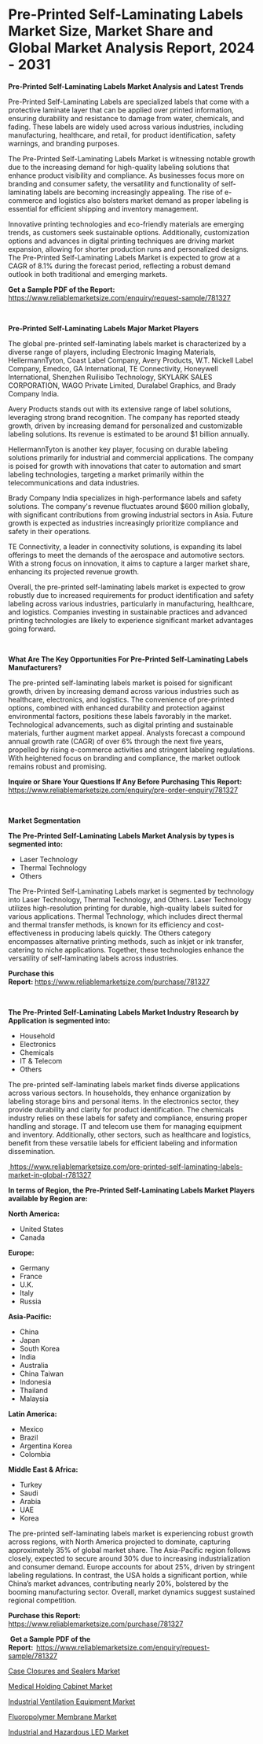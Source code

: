 <p><h1>Pre-Printed Self-Laminating Labels Market Size, Market Share and Global Market Analysis Report, 2024 - 2031</h1></p><p><strong>Pre-Printed Self-Laminating Labels Market Analysis and Latest Trends</strong></p>
<p><p>Pre-Printed Self-Laminating Labels are specialized labels that come with a protective laminate layer that can be applied over printed information, ensuring durability and resistance to damage from water, chemicals, and fading. These labels are widely used across various industries, including manufacturing, healthcare, and retail, for product identification, safety warnings, and branding purposes.</p><p>The Pre-Printed Self-Laminating Labels Market is witnessing notable growth due to the increasing demand for high-quality labeling solutions that enhance product visibility and compliance. As businesses focus more on branding and consumer safety, the versatility and functionality of self-laminating labels are becoming increasingly appealing. The rise of e-commerce and logistics also bolsters market demand as proper labeling is essential for efficient shipping and inventory management.</p><p>Innovative printing technologies and eco-friendly materials are emerging trends, as customers seek sustainable options. Additionally, customization options and advances in digital printing techniques are driving market expansion, allowing for shorter production runs and personalized designs. The Pre-Printed Self-Laminating Labels Market is expected to grow at a CAGR of 8.1% during the forecast period, reflecting a robust demand outlook in both traditional and emerging markets.</p></p>
<p><strong>Get a Sample PDF of the Report:&nbsp;</strong> <a href="https://www.reliablemarketsize.com/enquiry/request-sample/781327?utm_campaign=1170&utm_medium=2&utm_source=Github&utm_content=ia&utm_term=15102024&utm_id=pre-printed-self-laminating-labels">https://www.reliablemarketsize.com/enquiry/request-sample/781327</a></p>
<p>&nbsp;</p>
<p><strong>Pre-Printed Self-Laminating Labels Major Market Players</strong></p>
<p><p>The global pre-printed self-laminating labels market is characterized by a diverse range of players, including Electronic Imaging Materials, HellermannTyton, Coast Label Company, Avery Products, W.T. Nickell Label Company, Emedco, GA International, TE Connectivity, Honeywell International, Shenzhen Ruilisibo Technology, SKYLARK SALES CORPORATION, WAGO Private Limited, Duralabel Graphics, and Brady Company India. </p><p>Avery Products stands out with its extensive range of label solutions, leveraging strong brand recognition. The company has reported steady growth, driven by increasing demand for personalized and customizable labeling solutions. Its revenue is estimated to be around $1 billion annually.</p><p>HellermannTyton is another key player, focusing on durable labeling solutions primarily for industrial and commercial applications. The company is poised for growth with innovations that cater to automation and smart labeling technologies, targeting a market primarily within the telecommunications and data industries.</p><p>Brady Company India specializes in high-performance labels and safety solutions. The company's revenue fluctuates around $600 million globally, with significant contributions from growing industrial sectors in Asia. Future growth is expected as industries increasingly prioritize compliance and safety in their operations.</p><p>TE Connectivity, a leader in connectivity solutions, is expanding its label offerings to meet the demands of the aerospace and automotive sectors. With a strong focus on innovation, it aims to capture a larger market share, enhancing its projected revenue growth.</p><p>Overall, the pre-printed self-laminating labels market is expected to grow robustly due to increased requirements for product identification and safety labeling across various industries, particularly in manufacturing, healthcare, and logistics. Companies investing in sustainable practices and advanced printing technologies are likely to experience significant market advantages going forward.</p></p>
<p>&nbsp;</p>
<p><strong>What Are The Key Opportunities For Pre-Printed Self-Laminating Labels Manufacturers?</strong></p>
<p><p>The pre-printed self-laminating labels market is poised for significant growth, driven by increasing demand across various industries such as healthcare, electronics, and logistics. The convenience of pre-printed options, combined with enhanced durability and protection against environmental factors, positions these labels favorably in the market. Technological advancements, such as digital printing and sustainable materials, further augment market appeal. Analysts forecast a compound annual growth rate (CAGR) of over 6% through the next five years, propelled by rising e-commerce activities and stringent labeling regulations. With heightened focus on branding and compliance, the market outlook remains robust and promising.</p></p>
<p><strong>Inquire or Share Your Questions If Any Before Purchasing This Report:</strong> <a href="https://www.reliablemarketsize.com/enquiry/pre-order-enquiry/781327?utm_campaign=1170&utm_medium=2&utm_source=Github&utm_content=ia&utm_term=15102024&utm_id=pre-printed-self-laminating-labels">https://www.reliablemarketsize.com/enquiry/pre-order-enquiry/781327</a></p>
<p>&nbsp;</p>
<p><strong>Market Segmentation</strong></p>
<p><strong>The Pre-Printed Self-Laminating Labels Market Analysis by types is segmented into:</strong></p>
<p><ul><li>Laser Technology</li><li>Thermal Technology</li><li>Others</li></ul></p>
<p><p>The Pre-Printed Self-Laminating Labels market is segmented by technology into Laser Technology, Thermal Technology, and Others. Laser Technology utilizes high-resolution printing for durable, high-quality labels suited for various applications. Thermal Technology, which includes direct thermal and thermal transfer methods, is known for its efficiency and cost-effectiveness in producing labels quickly. The Others category encompasses alternative printing methods, such as inkjet or ink transfer, catering to niche applications. Together, these technologies enhance the versatility of self-laminating labels across industries.</p></p>
<p><strong>Purchase this Report:&nbsp;</strong><a href="https://www.reliablemarketsize.com/purchase/781327?utm_campaign=1170&utm_medium=2&utm_source=Github&utm_content=ia&utm_term=15102024&utm_id=pre-printed-self-laminating-labels">https://www.reliablemarketsize.com/purchase/781327</a></p>
<p>&nbsp;</p>
<p><strong>The Pre-Printed Self-Laminating Labels Market Industry Research by Application is segmented into:</strong></p>
<p><ul><li>Household</li><li>Electronics</li><li>Chemicals</li><li>IT & Telecom</li><li>Others</li></ul></p>
<p><p>The pre-printed self-laminating labels market finds diverse applications across various sectors. In households, they enhance organization by labeling storage bins and personal items. In the electronics sector, they provide durability and clarity for product identification. The chemicals industry relies on these labels for safety and compliance, ensuring proper handling and storage. IT and telecom use them for managing equipment and inventory. Additionally, other sectors, such as healthcare and logistics, benefit from these versatile labels for efficient labeling and information dissemination.</p></p>
<p><a href="https://www.reliablemarketsize.com/pre-printed-self-laminating-labels-market-in-global-r781327?utm_campaign=1170&utm_medium=2&utm_source=Github&utm_content=ia&utm_term=15102024&utm_id=pre-printed-self-laminating-labels">&nbsp;https://www.reliablemarketsize.com/pre-printed-self-laminating-labels-market-in-global-r781327</a></p>
<p><strong>In terms of Region, the Pre-Printed Self-Laminating Labels Market Players available by Region are:</strong></p>
<p>
    <p> <strong> North America: </strong>
        <ul>
            <li>United States</li>
            <li>Canada</li>
        </ul>
        </p> 
    <p> <strong> Europe: </strong>
        <ul>
            <li>Germany</li>
            <li>France</li>
            <li>U.K.</li>
            <li>Italy</li>
            <li>Russia</li>
        </ul>
        </p> 
    <p> <strong> Asia-Pacific: </strong>
        <ul>
            <li>China</li>
            <li>Japan</li>
            <li>South Korea</li>
            <li>India</li>
            <li>Australia</li>
            <li>China Taiwan</li>
            <li>Indonesia</li>
            <li>Thailand</li>
            <li>Malaysia</li>
        </ul>
        </p> 
    <p> <strong> Latin America: </strong>
        <ul>
            <li>Mexico</li>
            <li>Brazil</li>
            <li>Argentina Korea</li>
            <li>Colombia</li>
        </ul>
        </p> 
    <p> <strong> Middle East & Africa: </strong>
        <ul>
            <li>Turkey</li>
            <li>Saudi</li>
            <li>Arabia</li>
            <li>UAE</li>
            <li>Korea</li>
        </ul>
    </p>
    </p>
<p><p>The pre-printed self-laminating labels market is experiencing robust growth across regions, with North America projected to dominate, capturing approximately 35% of global market share. The Asia-Pacific region follows closely, expected to secure around 30% due to increasing industrialization and consumer demand. Europe accounts for about 25%, driven by stringent labeling regulations. In contrast, the USA holds a significant portion, while China’s market advances, contributing nearly 20%, bolstered by the booming manufacturing sector. Overall, market dynamics suggest sustained regional competition.</p></p>
<p><strong>Purchase this Report: </strong><a href="https://www.reliablemarketsize.com/purchase/781327?utm_campaign=1170&utm_medium=2&utm_source=Github&utm_content=ia&utm_term=15102024&utm_id=pre-printed-self-laminating-labels">https://www.reliablemarketsize.com/purchase/781327</a></p>
<p>&nbsp;<strong>Get a Sample PDF of the Report:&nbsp;&nbsp;</strong><a href="https://www.reliablemarketsize.com/enquiry/request-sample/781327?utm_campaign=1170&utm_medium=2&utm_source=Github&utm_content=ia&utm_term=15102024&utm_id=pre-printed-self-laminating-labels">https://www.reliablemarketsize.com/enquiry/request-sample/781327</a></p>
<p><strong></strong></p>
<p><p><a href="https://github.com/crissync4ust/Market-Research-Report-List-1/blob/main/case-closures-and-sealers-market.md?utm_campaign=1170&utm_medium=2&utm_source=Github&utm_content=ia&utm_term=15102024&utm_id=pre-printed-self-laminating-labels">Case Closures and Sealers Market</a></p><p><a href="https://github.com/bailee2qhthar/Market-Research-Report-List-1/blob/main/medical-holding-cabinet-market.md?utm_campaign=1170&utm_medium=2&utm_source=Github&utm_content=ia&utm_term=15102024&utm_id=pre-printed-self-laminating-labels">Medical Holding Cabinet Market</a></p><p><a href="https://issuu.com/reportprime-2/docs/industrial-ventilation-equipment-ma_01ede30182705e?utm_campaign=1170&utm_medium=2&utm_source=Github&utm_content=ia&utm_term=15102024&utm_id=pre-printed-self-laminating-labels">Industrial Ventilation Equipment Market</a></p><p><a href="https://www.linkedin.com/pulse/fluoropolymer-membrane-market-size-share-trends-analysis-report-nrswf?trk=public_post_embed_feed-article-content&utm_campaign=1170&utm_medium=2&utm_source=Github&utm_content=ia&utm_term=15102024&utm_id=pre-printed-self-laminating-labels">Fluoropolymer Membrane Market</a></p><p><a href="https://www.linkedin.com/pulse/disruption-innovation-industrial-hazardous-led-industry-market-d94vf?trk=public_post_embed_feed-article-content&utm_campaign=1170&utm_medium=2&utm_source=Github&utm_content=ia&utm_term=15102024&utm_id=pre-printed-self-laminating-labels">Industrial and Hazardous LED Market</a></p></p>